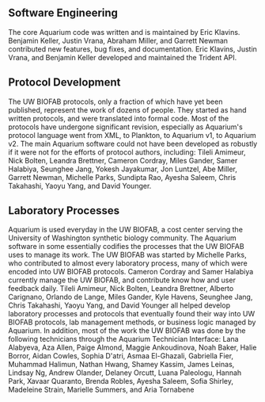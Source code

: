 Software Engineering
---

The core Aquarium code was written and is maintained by Eric Klavins.
Benjamin Keller, Justin Vrana, Abraham Miller, and Garrett Newman contributed
new features, bug fixes, and documentation.
Eric Klavins, Justin Vrana, and Benjamin Keller developed and maintained the
Trident API.

Protocol Development
---

The UW BIOFAB protocols, only a fraction of which have yet been published,
represent the work of dozens of people. They started as hand written protocols,
and were translated into formal code. Most of the protocols have undergone
significant revision, especially as Aquarium's protocol language went from XML,
to Plankton, to Aquarium v1, to Aquarium v2. The main Aquarium software could
not have been developed as robustly if it were not for the efforts of protocol
authors, including:
Tileli Amimeur,
Nick Bolten,
Leandra Brettner,
Cameron Cordray,
Miles Gander,
Samer Halabiya,
Seunghee Jang,
Yokesh Jayakumar,
Jon Luntzel,
Abe Miller,
Garrett Newman,
Michelle Parks,
Sundipta Rao,
Ayesha Saleem,
Chris Takahashi,
Yaoyu Yang,
and
David Younger.

Laboratory Processes
---

Aquarium is used everyday in the UW BIOFAB, a cost center serving the University
of Washington synthetic biology community. The Aquarium software in some
essentially codifies the processes that the UW BIOFAB uses to manage its work.
The UW BIOFAB was started by Michelle Parks, who contributed to almost every
laboratory process, many of which were encoded into UW BIOFAB protocols.
Cameron Cordray and Samer Halabiya currently manage the UW BIOFAB, and contribute
know how and user feedback daily.
Tileli Amimeur,
Nick Bolten,
Leandra Brettner,
Alberto Carignano,
Orlando de Lange,
Miles Gander,
Kyle Havens,
Seunghee Jang,
Chris Takahashi,
Yaoyu Yang,
and
David Younger
all helped develop laboratory processes and protocols that eventually found their
way into UW BIOFAB protocols, lab management methods, or business logic
managed by Aquarium. In addition, most of the work the UW BIOFAB was done by the
following technicians through the Aquarium Technician Interface:
Lana Alabyeva,
Aza Allen,
Paige Almond,
Maggie Ankoudinova,
Noah Baker,
Halie Borror,
Aidan Cowles,
Sophia D'atri,
Asmaa El-Ghazali,
Gabriella Fier,
Muhammad Halimun,
Nathan Hwang,
Shamey Kassim,
James Leinas,
Lindsay Ng,
Andrew Olander,
Delaney Orcutt,
Luana Paleologu,
Hannah Park,
Xavaar Quaranto,
Brenda Robles,
Ayesha Saleem,
Sofia Shirley,
Madeleine Strain,
Marielle Summers,
and
Aria Tornabene
